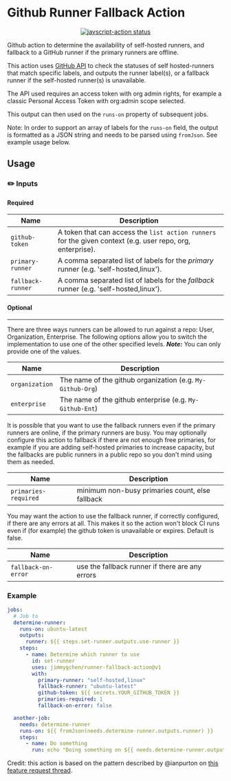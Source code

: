 # Github Runner Fallback Action

<p align="center">
  <a href="https://github.com/jimmygchen/runner-fallback-action/actions"><img alt="javscript-action status" src="https://github.com/jimmygchen/runner-fallback-action/workflows/units-test/badge.svg"></a>
</p>

Github action to determine the availability of self-hosted runners, and fallback to a GitHub runner if the primary runners are offline.

This action uses [GitHub API](https://docs.github.com/en/rest/actions/self-hosted-runners?apiVersion=2022-11-28#list-self-hosted-runners-for-a-repository) to check the statuses of self hosted-runners that match specific labels, and outputs the runner label(s), or a fallback runner if the self-hosted runner(s) is unavailable.

The API used requires an access token with org admin rights, for example a classic Personal Access Token with org:admin scope selected.

This output can then used on the `runs-on` property of subsequent jobs. 

Note: In order to support an array of labels for the `runs-on` field, the output is formatted as a JSON string and needs to be parsed using `fromJson`. See example usage below.



## Usage

### ✏️ Inputs

#### Required

|       Name        |                                          Description                                                       |
| ----------------- | ---------------------------------------------------------------------------------------------------------- |
|  `github-token`   | A token that can access the `list action runners` for the given context (e.g. user repo, org, enterprise). |
|  `primary-runner` | A comma separated list of labels for the _primary_ runner (e.g. 'self-hosted,linux').                      |
| `fallback-runner` | A comma separated list of labels for the _fallback_ runner (e.g. 'self-hosted,linux').                     |


#### Optional
---

There are three ways runners can be allowed to run against a repo: User, Organization, Enterprise. The following options allow you to switch the implementation to use one of the other specified levels. **_Note:_** You can only provide one of the values.

|       Name       |                     Description                                    |
| ---------------- | ------------------------------------------------------------------ |
| `organization`   | The name of the github organization (e.g. `My-Github-Org`)         |
| `enterprise`     | The name of the github enterprise (e.g. `My-Github-Ent`)           |

It is possible that you want to use the fallback runners even if the primary runners are online,
if the primary runners are busy. You may optionally configure this action to fallback if there
are not enough free primaries, for example if you are adding self-hosted primaries to increase capacity, but the fallbacks are public runners in a public repo so you don't mind using them as needed.

|       Name           |                     Description                 |
| -------------------- | ----------------------------------------------- |
| `primaries-required` | minimum non-busy primaries count, else fallback |

You may want the action to use the fallback runner, if correctly configured, if there are any
errors at all. This makes it so the action won't block CI runs even if (for example) the
github token is unavailable or expires. Default is false.

|       Name          |                     Description                 |
| ------------------- | ----------------------------------------------- |
| `fallback-on-error` | use the fallback runner if there are any errors |




### Example
```yaml
jobs:
  # Job to 
  determine-runner:
    runs-on: ubuntu-latest
    outputs:
      runner: ${{ steps.set-runner.outputs.use-runner }}
    steps:
      - name: Determine which runner to use
        id: set-runner
        uses: jimmygchen/runner-fallback-action@v1
        with:
          primary-runner: "self-hosted,linux"
          fallback-runner: "ubuntu-latest"
          github-token: ${{ secrets.YOUR_GITHUB_TOKEN }}
          primaries-required: 1
          fallback-on-error: false

  another-job:
    needs: determine-runner
    runs-on: ${{ fromJson(needs.determine-runner.outputs.runner) }}
    steps:
      - name: Do something
        run: echo "Doing something on ${{ needs.determine-runner.outputs.runner }}"
```

Credit: this action is based on the pattern described by @ianpurton on [this feature request thread](https://github.com/orgs/community/discussions/20019#discussioncomment-5414593).
